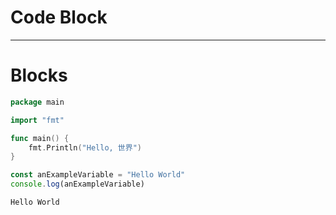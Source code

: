 # Code Block

---

# Blocks

```go
package main

import "fmt"

func main() {
	fmt.Println("Hello, 世界")
}
```

```ts
const anExampleVariable = "Hello World"
console.log(anExampleVariable)
```

```
Hello World
```

